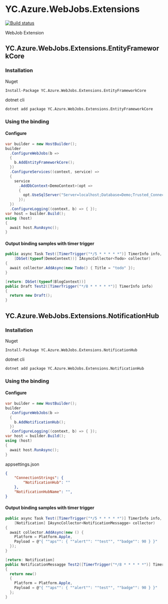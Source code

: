 # YC.Azure.WebJobs.Extensions
[![Build status](https://ci.appveyor.com/api/projects/status/bnn3c2h757uhcx1l?svg=true)](https://ci.appveyor.com/project/ychsu/yc-azure-webjobs-extensions)

WebJob Extension

## YC.Azure.WebJobs.Extensions.EntityFrameworkCore
### Installation
Nuget
```
Install-Package YC.Azure.WebJobs.Extensions.EntityFrameworkCore
```

dotnet cli
```
dotnet add package YC.Azure.WebJobs.Extensions.EntityFrameworkCore
```

### Using the binding

#### Configure
```csharp
var builder = new HostBuilder();
builder
  .ConfigureWebJobs(b =>
  {
    b.AddEntityFrameworkCore();
  })
  .ConfigureServices((context, service) => 
  {
    service
      .AddDbContext<DemoContext>(opt =>
      {
        opt.UseSqlServer("Server=localhost;Database=Demo;Trusted_Connection=True;");
      });
  })
  .ConfigureLogging((context, b) => { });
var host = builder.Build();
using (host)
{
  await host.RunAsync();
}
```

#### Output binding samples with timer trigger
```csharp
public async Task Test([TimerTrigger("*/5 * * * * *")] TimerInfo info,
	[DbSet(typeof(DemoContext))] IAsyncCollector<Todo> collector)
{
  await collector.AddAsync(new Todo() { Title = "todo" });
}

[return: DbSet(typeof(BlogContext))]
public Draft Test2([TimerTrigger("*/8 * * * * *")] TimerInfo info)
{
  return new Draft();
}
```


## YC.Azure.WebJobs.Extensions.NotificationHub
### Installation
Nuget
```
Install-Package YC.Azure.WebJobs.Extensions.NotificationHub
```

dotnet cli
```
dotnet add package YC.Azure.WebJobs.Extensions.NotificationHub
```

### Using the binding

#### Configure
```csharp
var builder = new HostBuilder();
builder
  .ConfigureWebJobs(b =>
  {
    b.AddNotificationHub();
  })
  .ConfigureLogging((context, b) => { });
var host = builder.Build();
using (host)
{
  await host.RunAsync();
}
```

appsettings.json
```json
{
    "ConnectionStrings": {
        "NotificationHub": ""
    },
    "NotificationHubName": "",
}
```

#### Output binding samples with timer trigger
```csharp
public async Task Test([TimerTrigger("*/5 * * * * *")] TimerInfo info,
	[Notification] IAsyncCollector<NotificationMessagge> collector)
{
  await collector.AddAsync(new () {
    Platform = Platform.Apple,
    Payload = @"{ ""aps"": { ""alert"": ""test"", ""badge"": 90 } }"
  });
}

[return: Notification]
public NotificationMessagge Test2([TimerTrigger("*/8 * * * * *")] TimerInfo info)
{
  return new()
  {
    Platform = Platform.Apple,
    Payload = @"{ ""aps"": { ""alert"": ""test"", ""badge"": 90 } }"
  };
}
```